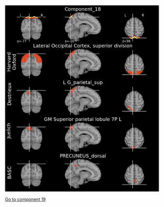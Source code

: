 ![18](preliminary/18.jpg "Component 18")

[Go to component 19](https://parietal-inria.github.io/MODL_atlas/128/19 "Component 19")
